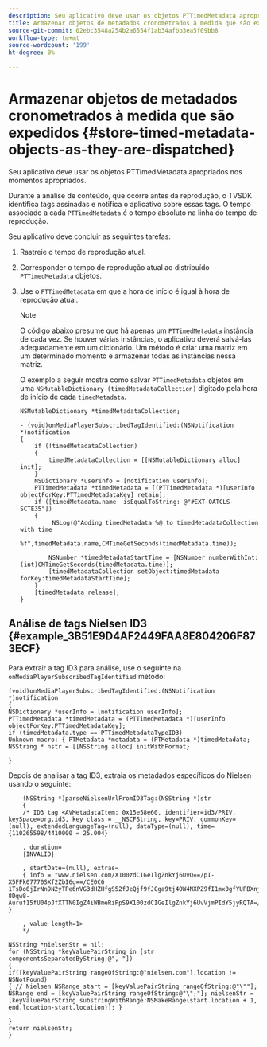 ```yaml
---
description: Seu aplicativo deve usar os objetos PTTimedMetadata apropriados nos momentos apropriados.
title: Armazenar objetos de metadados cronometrados à medida que são expedidos
source-git-commit: 02ebc3548a254b2a6554f1ab34afbb3ea5f09bb8
workflow-type: tm+mt
source-wordcount: '199'
ht-degree: 0%

---
```


# Armazenar objetos de metadados cronometrados à medida que são expedidos {#store-timed-metadata-objects-as-they-are-dispatched}

Seu aplicativo deve usar os objetos PTTimedMetadata apropriados nos momentos apropriados.

Durante a análise de conteúdo, que ocorre antes da reprodução, o TVSDK identifica tags assinadas e notifica o aplicativo sobre essas tags. O tempo associado a cada `PTTimedMetadata` é o tempo absoluto na linha do tempo de reprodução.

Seu aplicativo deve concluir as seguintes tarefas:

1. Rastreie o tempo de reprodução atual.
1. Corresponder o tempo de reprodução atual ao distribuído `PTTimedMetadata` objetos.

1. Use o `PTTimedMetadata` em que a hora de início é igual à hora de reprodução atual.

   >[!NOTE]
   >
   >O código abaixo presume que há apenas um `PTTimedMetadata` instância de cada vez. Se houver várias instâncias, o aplicativo deverá salvá-las adequadamente em um dicionário. Um método é criar uma matriz em um determinado momento e armazenar todas as instâncias nessa matriz.

   O exemplo a seguir mostra como salvar `PTTimedMetadata` objetos em uma `NSMutableDictionary (timedMetadataCollection)` digitado pela hora de início de cada `timedMetadata`.

   ```
   NSMutableDictionary *timedMetadataCollection; 
   
   - (void)onMediaPlayerSubscribedTagIdentified:(NSNotification *)notification 
   { 
       if (!timedMetadataCollection) 
       { 
           timedMetadataCollection = [[NSMutableDictionary alloc] init]; 
       } 
       NSDictionary *userInfo = [notification userInfo]; 
       PTTimedMetadata *timedMetadata = [(PTTimedMetadata *)[userInfo objectForKey:PTTimedMetadataKey] retain]; 
       if ([timedMetadata.name  isEqualToString: @"#EXT-OATCLS-SCTE35"]) 
       { 
            NSLog(@"Adding timedMetadata %@ to timedMetadataCollection with time                      
                    %f",timedMetadata.name,CMTimeGetSeconds(timedMetadata.time)); 
   
           NSNumber *timedMetadataStartTime = [NSNumber numberWithInt:(int)CMTimeGetSeconds(timedMetadata.time)]; 
           [timedMetadataCollection setObject:timedMetadata forKey:timedMetadataStartTime]; 
       } 
       [timedMetadata release]; 
   }
   ```

## Análise de tags Nielsen ID3 {#example_3B51E9D4AF2449FAA8E804206F873ECF}

Para extrair a tag ID3 para análise, use o seguinte na `onMediaPlayerSubscribedTagIdentified` método:

```
(void)onMediaPlayerSubscribedTagIdentified:(NSNotification *)notification 
{ 
NSDictionary *userInfo = [notification userInfo]; 
PTTimedMetadata *timedMetadata = (PTTimedMetadata *)[userInfo objectForKey:PTTimedMetadataKey]; 
if (timedMetadata.type == PTTimedMetadataTypeID3) 
Unknown macro: { PTMetadata *metadata = (PTMetadata *)timedMetadata; NSString * nstr = [[NSString alloc] initWithFormat} 
 
}
```

Depois de analisar a tag ID3, extraia os metadados específicos do Nielsen usando o seguinte:

```
    (NSString *)parseNielsenUrlFromID3Tag:(NSString *)str 
    { 
    /* ID3 tag <AVMetadataItem: 0x15e58e60, identifier=id3/PRIV, keySpace=org.id3, key class = __NSCFString, key=PRIV, commonKey=(null), extendedLanguageTag=(null), dataType=(null), time= {110265598/4410000 = 25.004} 
 
    , duration= 
    {INVALID} 
 
    , startDate=(null), extras= 
    { info = "www.nielsen.com/X100zdCIGeIlgZnkYj6UvQ==/pI-X5FFk07770SXf2ZbI6g==/CE0C6​1TsDo0jIrNn9N2yTPe6nVG3dHZHfgS52fJeQjf9fJCga9tj4OW4NXPZ9fI1mx0gfYUPBXnjqolHemZPtn_FCoNg​8Dqw8-Auruf15fU04pJfXTTN0IgZ4iWBmeRiPpS9X100zdCIGeIlgZnkYj6UvVjmPIdY5jyRQTA=/00000/21778/00"; } 
 
    , value length=1> 
    */ 
 
NSString *nielsenStr = nil; 
for (NSString *keyValuePairString in [str componentsSeparatedByString:@", "]) 
{ 
if([keyValuePairString rangeOfString:@"nielsen.com"].location != NSNotFound) 
{ // Nielsen NSRange start = [keyValuePairString rangeOfString:@"\""]; NSRange end = [keyValuePairString rangeOfString:@"\";"]; nielsenStr = [keyValuePairString substringWithRange:NSMakeRange(start.location + 1, end.location-start.location)]; } 
 
} 
return nielsenStr; 
}
```

